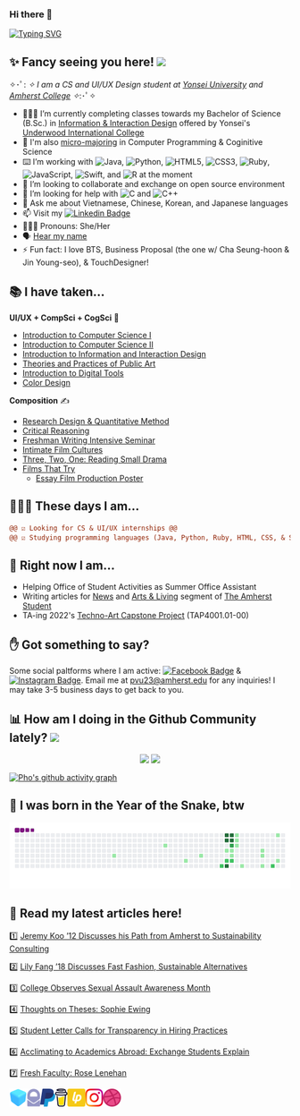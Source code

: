 ### Hi there 👋 
[![Typing SVG](https://readme-typing-svg.herokuapp.com?duration=1500&multiline=true&lines=This+is+Pho;and+I+am+not+your+rice+noodles+%F0%9F%8D%9C)](https://git.io/typing-svg)

## ✨ Fancy seeing you here! <img src="https://media4.giphy.com/media/3oEjI4sFlp73fvEYgw/200.gif" width="30px">

✧･ﾟ: *✧ I am a CS and UI/UX Design student at [Yonsei University](https://www.yonsei.ac.kr/) and [Amherst College](https://www.amherst.edu/) ✧*:･ﾟ✧ 
- 👩🏻‍💻 I’m currently completing classes towards my Bachelor of Science (B.Sc.) in [Information & Interaction Design](https://uic.yonsei.ac.kr/main/major.asp?mid=m02_03_03#mpart) offered by Yonsei's [Underwood International College](https://uic.yonsei.ac.kr/main/default.asp)
- 🧠 I'm also [micro-majoring](https://www.yonsei.ac.kr/en_sc/support/general-notice.jsp?mode=view&article_no=195933&board_wrapper=%2Fen_sc%2Fsupport%2Fgeneral-notice.jsp&pager.offset=0&board_no=187) in Computer Programming & Coginitive Science
- ⌨️ I’m working with ![Java](https://img.shields.io/badge/java-%23ED8B00.svg?style=for-the-badge&logo=java&logoColor=white), ![Python](https://img.shields.io/badge/python-3670A0?style=for-the-badge&logo=python&logoColor=ffdd54), ![HTML5](https://img.shields.io/badge/html5-%23E34F26.svg?style=for-the-badge&logo=html5&logoColor=white), ![CSS3](https://img.shields.io/badge/css3-%231572B6.svg?style=for-the-badge&logo=css3&logoColor=white), ![Ruby](https://img.shields.io/badge/ruby-%23CC342D.svg?style=for-the-badge&logo=ruby&logoColor=white), ![JavaScript](https://img.shields.io/badge/javascript-%23323330.svg?style=for-the-badge&logo=javascript&logoColor=%23F7DF1E), ![Swift](https://img.shields.io/badge/swift-F54A2A?style=for-the-badge&logo=swift&logoColor=white), and ![R](https://img.shields.io/badge/r-%23276DC3.svg?style=for-the-badge&logo=r&logoColor=white) at the moment
- 👯 I’m looking to collaborate and exchange on open source environment
- 🤔 I’m looking for help with ![C](https://img.shields.io/badge/c-%2300599C.svg?style=for-the-badge&logo=c&logoColor=white) and ![C++](https://img.shields.io/badge/c++-%2300599C.svg?style=for-the-badge&logo=c%2B%2B&logoColor=white)
- 💬 Ask me about Vietnamese, Chinese, Korean, and Japanese languages
- 📫 Visit my [![Linkedin Badge](https://img.shields.io/badge/-vutrananpho-blue?style=flat-square&logo=Linkedin&logoColor=white&link=https://www.linkedin.com/in/vutrananpho/)](https://www.linkedin.com/in/vutrananpho/)
- 👩🏻‍💼 Pronouns: She/Her
- 🗣 [Hear my name](https://www.name-coach.com/vutrananpho) 
- ⚡ Fun fact: I love BTS, Business Proposal (the one w/ Cha Seung-hoon & Jin Young-seo), & TouchDesigner!

## 📚 I have taken...
**UI/UX + CompSci + CogSci** 🧠
- [Introduction to Computer Science I](https://drive.google.com/file/d/1fiwIFOjUVlQWlP2lZ-d2sAGOTpMlO9QM/view?usp=sharing)
- [Introduction to Computer Science II](https://mmalita.people.amherst.edu/COSC112SP2022/COSC112SP2022Syllabus.pdf)
- [Introduction to Information and Interaction Design](http://www.yonseiiid.com/courses/iiid.php)
- [Theories and Practices of Public Art](http://ysweb.yonsei.ac.kr:8888/curri120601/curri_pop2.jsp?&hakno=IID2013&bb=01&sbb=00&domain=H1&startyy=2021&hakgi=2&ohak=1012)
- [Introduction to Digital Tools](http://ysweb.yonsei.ac.kr:8888/curri120601/curri_pop2.jsp?&hakno=IID1008&bb=01&sbb=00&domain=H1&startyy=2021&hakgi=1&ohak=1818)
- [Color Design](http://ysweb.yonsei.ac.kr:8888/curri120601/curri_pop2.jsp?&hakno=IID1006&bb=01&sbb=00&domain=H1&startyy=2021&hakgi=1&ohak=1818)

**Composition** ✍️
- [Research Design & Quantitative Method](https://uic.yonsei.ac.kr/main/downloadfile.asp?uid=1969&mid=m06_01_02&cmid=m06_01_02&bid=30&sOpt=&pact=&hSel=&hYear=2015)
- [Critical Reasoning](https://drive.google.com/file/d/1aXNWlC0c2fyEWPmPWbs5aZbt04Jx30lr/view?usp=sharing)
- [Freshman Writing Intensive Seminar](http://ysweb.yonsei.ac.kr:8888/curri120601/curri_pop2.jsp?&hakno=UIC1101&bb=03&sbb=00&domain=H1&startyy=2020&hakgi=2&ohak=1805)
- [Intimate Film Cultures](https://www.amherst.edu/academiclife/departments/courses/2122S/ENGL/ENGL-383-2122S)
- [Three, Two, One: Reading Small Drama](https://www.amherst.edu/academiclife/departments/courses/2122S/ENGL/ENGL-231-2122S)
- [Films That Try](https://www.amherst.edu/academiclife/departments/courses/2122S/ARHA/ARHA-444-2122S)
    - [Essay Film Production Poster](https://directory.amherst.edu/academiclife/departments/art/a-calendar/node/841531)

## 👩🏻‍💼 These days I am...
```diff
@@ ☑️ Looking for CS & UI/UX internships @@
@@ ☑️ Studying programming languages (Java, Python, Ruby, HTML, CSS, & Swift!) @@
```
## 🚀 Right now I am...
- Helping Office of Student Activities as Summer Office Assistant
- Writing articles for [News](https://amherststudent.com/section/news/) and [Arts & Living](https://amherststudent.com/section/arts-and-living/) segment of [The Amherst Student](https://amherststudent.com/)
- TA-ing 2022's [Techno-Art Capstone Project](http://www.yonseiiid.com/courses/tacp.php) (TAP4001.01-00)

## ✋ Got something to say?

Some social paltforms where I am active: [![Facebook Badge](https://img.shields.io/badge/-PhoTVu-blue?style=plastic&logo=Facebook&logoColor=white&link=https://www.facebook.com/in/vutrananpho/)](https://www.facebook.com/in/vutrananpho/) & [![Instagram Badge](https://img.shields.io/badge/-photvu-purple?style=plastic&logo=instagram&logoColor=white&link=https://instagram.com/photvu/)](https://instagram.com/photvu).
Email me at pvu23@amherst.edu for any inquiries! I may take 3-5 business days to get back to you.

## 📊 How am I doing in the Github Community lately? ![](https://visitor-badge.glitch.me/badge?page_id=phovu.phovu)
<div align="center">
    <img height="180em" src="https://github-readme-stats.vercel.app/api?username=phovu&show_icons=true&theme=gotham&include_all_commits=true&count_private=true"/>
    <img height="180em" src="https://github-readme-stats.vercel.app/api/top-langs/?username=phovu&layout=compact&langs_count=7&theme=gotham"/>
</div>

[![Pho's github activity graph](https://activity-graph.herokuapp.com/graph?username=phovu&bg_color=000000&color=3620f7&line=5a0c99&point=1adbce&area=true&hide_border=true)](https://github.com/phovu/github-readme-activity-graph)

## 🐍 I was born in the Year of the Snake, btw
![snake gif](https://github.com/phovu/phovu/blob/output/github-contribution-grid-snake.gif)
## 📖 Read my latest articles here!
:one: [Jeremy Koo ’12 Discusses his Path from Amherst to Sustainability Consulting](https://amherststudent.com/article/jeremy-koo-discusses-his-path-from-amherst-to-sustainability-consulting/)

:two: [Lily Fang ’18 Discusses Fast Fashion, Sustainable Alternatives](https://amherststudent.com/article/lily-fang-18-discusses-fast-fashion-sustainable-alternatives/)

:three: [College Observes Sexual Assault Awareness Month](https://amherststudent.com/article/college-observes-sexual-assault-awareness-month/)

:four: [Thoughts on Theses: Sophie Ewing](https://amherststudent.com/article/thoughts-on-theses-sophie-ewing/)

:five: [Student Letter Calls for Transparency in Hiring Practices](https://amherststudent.com/article/student-letter-calls-for-transparency-in-hiring-practices/)

:six: [Acclimating to Academics Abroad: Exchange Students Explain](https://amherststudent.com/article/acclimating-to-academics-abroad-exchange-students-explain/)

:seven: [Fresh Faculty: Rose Lenehan](https://amherststudent.com/article/fresh-faculty-rose-lenehan/)

 <!--[Pho's GitHub activity graph](https://activity-graph.herokuapp.com/graph?username=phovu&theme=xcode)> -->

<a href="https://phovu.github.io">
    <img height="32" align="left" alt="Website" src="img/icons/personal.png" />
</a>

<a href="mailto:pvu23@amherst.edu">
    <img height="32" align="left" alt="Mail" src="img/icons/protonmail.png" />
</a>

<a href="https://paypal.me/vutrananpho">
    <img height="32" align="left" alt="Buy Me a Coffee" src="img/icons/paypal.png" />
</a>

<a href="https://www.buymeacoffee.com/phovu">
    <img height="32" align="left" alt="Buy Me a Coffee" src="img/icons/buymeacoffee.png" />
</a>

<a href="https://liberapay.com/phovu/">
    <img height="32" align="left" alt="Liberapay" src="img/icons/liberapay.png" />
</a>

<a href="https://www.instagram.com/photvu">
    <img height="32" align="left" alt="Instagram" src="img/icons/instagram.png" />
</a>

<a href="https://dribbble.com/phovu">
    <img height="32" align="left" alt="Dribbble" src="img/icons/dribbble.png" />
</a>

